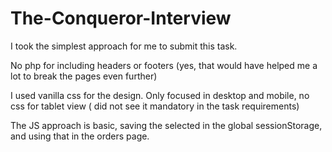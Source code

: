 # The-Conqueror-Interview

I took the simplest approach for me to submit this task.

No php for including headers or footers (yes, that would have helped me a lot to break the pages even further)

I used vanilla css for the design. Only focused in desktop and mobile, no css for tablet view ( did not see it mandatory in the task requirements)

The JS approach is basic, saving the selected in the global sessionStorage, and using that in the orders page.
